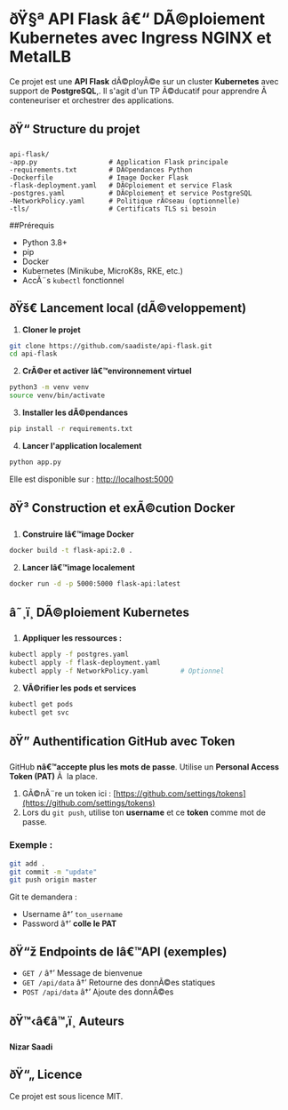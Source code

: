 # ðŸ§ª API Flask â€“ DÃ©ploiement Kubernetes avec Ingress NGINX et MetalLB

Ce projet est une **API Flask** dÃ©ployÃ©e sur un cluster **Kubernetes** avec support de **PostgreSQL**,. Il s'agit d'un TP Ã©ducatif pour apprendre Ã  conteneuriser et orchestrer des applications.

## ðŸ“ Structure du projet

```
api-flask/
-app.py                  # Application Flask principale
-requirements.txt        # DÃ©pendances Python
-Dockerfile              # Image Docker Flask
-flask-deployment.yaml   # DÃ©ploiement et service Flask
-postgres.yaml           # DÃ©ploiement et service PostgreSQL
-NetworkPolicy.yaml      # Politique rÃ©seau (optionnelle)
-tls/                    # Certificats TLS si besoin
```

##Prérequis

- Python 3.8+
- pip
- Docker
- Kubernetes (Minikube, MicroK8s, RKE, etc.)
- AccÃ¨s `kubectl` fonctionnel

## ðŸš€ Lancement local (dÃ©veloppement)

1. **Cloner le projet**

```bash
git clone https://github.com/saadiste/api-flask.git
cd api-flask
```

2. **CrÃ©er et activer lâ€™environnement virtuel**

```bash
python3 -m venv venv
source venv/bin/activate
```

3. **Installer les dÃ©pendances**

```bash
pip install -r requirements.txt
```

4. **Lancer l'application localement**

```bash
python app.py
```

Elle est disponible sur : [http://localhost:5000](http://localhost:5000)

## ðŸ³ Construction et exÃ©cution Docker

1. **Construire lâ€™image Docker**

```bash
docker build -t flask-api:2.0 .
```

2. **Lancer lâ€™image localement**

```bash
docker run -d -p 5000:5000 flask-api:latest
```

## â˜¸ï¸ DÃ©ploiement Kubernetes

1. **Appliquer les ressources :**

```bash
kubectl apply -f postgres.yaml
kubectl apply -f flask-deployment.yaml
kubectl apply -f NetworkPolicy.yaml        # Optionnel
```

2. **VÃ©rifier les pods et services**

```bash
kubectl get pods
kubectl get svc
```





## ðŸ” Authentification GitHub avec Token

GitHub **nâ€™accepte plus les mots de passe**. Utilise un **Personal Access Token (PAT)** Ã  la place.

1. GÃ©nÃ¨re un token ici : [https://github.com/settings/tokens](https://github.com/settings/tokens)
2. Lors du `git push`, utilise ton **username** et ce **token** comme mot de passe.

### Exemple :

```bash
git add .
git commit -m "update"
git push origin master
```

Git te demandera :

- Username â†’ `ton_username`
- Password â†’ **colle le PAT**

## ðŸ“ž Endpoints de lâ€™API (exemples)

- `GET /` â†’ Message de bienvenue
- `GET /api/data` â†’ Retourne des donnÃ©es statiques
- `POST /api/data` â†’ Ajoute des donnÃ©es

## ðŸ™‹â€â™‚ï¸ Auteurs

**Nizar Saadi**

## ðŸ“„ Licence

Ce projet est sous licence MIT.
